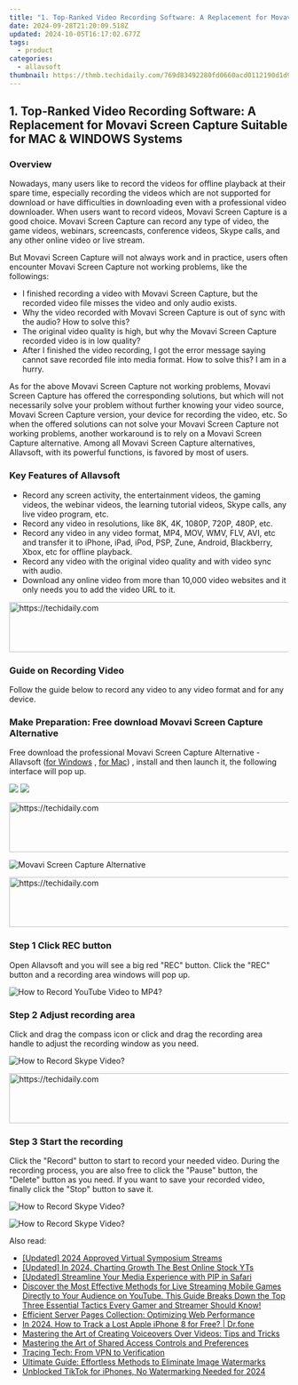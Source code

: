 ```yaml
---
title: "1. Top-Ranked Video Recording Software: A Replacement for Movavi Screen Capture Suitable for MAC & WINDOWS Systems"
date: 2024-09-28T21:20:09.518Z
updated: 2024-10-05T16:17:02.677Z
tags:
  - product
categories:
  - allavsoft
thumbnail: https://thmb.techidaily.com/769d83492280fd0660acd0112190d1d990d0e4305860168c39e79719f29b2ea7.jpg
---
```


## 1. Top-Ranked Video Recording Software: A Replacement for Movavi Screen Capture Suitable for MAC & WINDOWS Systems

### Overview

Nowadays, many users like to record the videos for offline playback at their spare time, especially recording the videos which are not supported for download or have difficulties in downloading even with a professional video downloader. When users want to record videos, Movavi Screen Capture is a good choice. Movavi Screen Capture can record any type of video, the game videos, webinars, screencasts, conference videos, Skype calls, and any other online video or live stream.

But Movavi Screen Capture will not always work and in practice, users often encounter Movavi Screen Capture not working problems, like the followings:

* I finished recording a video with Movavi Screen Capture, but the recorded video file misses the video and only audio exists.
* Why the video recorded with Movavi Screen Capture is out of sync with the audio? How to solve this?
* The original video quality is high, but why the Movavi Screen Capture recorded video is in low quality?
* After I finished the video recording, I got the error message saying cannot save recorded file into media format. How to solve this? I am in a hurry.

As for the above Movavi Screen Capture not working problems, Movavi Screen Capture has offered the corresponding solutions, but which will not necessarily solve your problem without further knowing your video source, Movavi Screen Capture version, your device for recording the video, etc. So when the offered solutions can not solve your Movavi Screen Capture not working problems, another workaround is to rely on a Movavi Screen Capture alternative. Among all Movavi Screen Capture alternatives, Allavsoft, with its powerful functions, is favored by most of users.

### Key Features of Allavsoft

* Record any screen activity, the entertainment videos, the gaming videos, the webinar videos, the learning tutorial videos, Skype calls, any live video program, etc.
* Record any video in resolutions, like 8K, 4K, 1080P, 720P, 480P, etc.
* Record any video in any video format, MP4, MOV, WMV, FLV, AVI, etc and transfer it to iPhone, iPad, iPod, PSP, Zune, Android, Blackberry, Xbox, etc for offline playback.
* Record any video with the original video quality and with video sync with audio.
* Download any online video from more than 10,000 video websites and it only needs you to add the video URL to it.

<!-- affiliate ads begin -->
<a href="https://ursime.pxf.io/c/5597632/2136548/16384" target="_top" id="2136548">
  <img src="//a.impactradius-go.com/display-ad/16384-2136548" border="0" alt="https://techidaily.com" width="728" height="90"/>
</a>
<img height="0" width="0" src="https://ursime.pxf.io/i/5597632/2136548/16384" style="position:absolute;visibility:hidden;" border="0" />
<!-- affiliate ads end -->

### Guide on Recording Video

Follow the guide below to record any video to any video format and for any device.

### Make Preparation: Free download Movavi Screen Capture Alternative

Free download the professional Movavi Screen Capture Alternative - Allavsoft ([for Windows](https://tools.techidaily.com/allavsoft/products/) , [for Mac](https://tools.techidaily.com/allavsoft/products/)) , install and then launch it, the following interface will pop up.

[![](https://www.allavsoft.com/how-to/../images/how-to/free-download-win.jpg)](https://tools.techidaily.com/allavsoft/products/) [![](https://www.allavsoft.com/how-to/../images/how-to/free-download-mac.jpg)](https://tools.techidaily.com/allavsoft/products/)

<!-- affiliate ads begin -->
<a href="https://appsumo.8odi.net/c/5597632/2049378/7443" target="_top" id="2049378">
  <img src="//a.impactradius-go.com/display-ad/7443-2049378" border="0" alt="https://techidaily.com" width="728" height="90"/>
</a>
<img height="0" width="0" src="https://appsumo.8odi.net/i/5597632/2049378/7443" style="position:absolute;visibility:hidden;" border="0" />
<!-- affiliate ads end -->

![Movavi Screen Capture Alternative](https://www.allavsoft.com/how-to/../images/allavsoft/screen-shot-600.jpg)

<!-- affiliate ads begin -->
<a href="https://aligracehair.sjv.io/c/5597632/2115951/19272" target="_top" id="2115951">
  <img src="//a.impactradius-go.com/display-ad/19272-2115951" border="0" alt="https://techidaily.com" width="728" height="90"/>
</a>
<img height="0" width="0" src="https://aligracehair.sjv.io/i/5597632/2115951/19272" style="position:absolute;visibility:hidden;" border="0" />
<!-- affiliate ads end -->

### Step 1 Click REC button

Open Allavsoft and you will see a big red "REC" button. Click the "REC" button and a recording area windows will pop up.

![How to Record YouTube Video to MP4?](https://www.allavsoft.com/how-to/../images/how-to/record-skype-video-calls/click-rec-to-record-videos.jpg)

### Step 2 Adjust recording area

Click and drag the compass icon or click and drag the recording area handle to adjust the recording window as you need.

![How to Record Skype Video?](https://www.allavsoft.com/how-to/../images/how-to/record-skype-video-calls/move-adjust-the-recording-frame.jpg)

<!-- affiliate ads begin -->
<a href="https://ephamedtechinc.pxf.io/c/5597632/2137225/26400" target="_top" id="2137225">
  <img src="//a.impactradius-go.com/display-ad/26400-2137225" border="0" alt="https://techidaily.com" width="728" height="90"/>
</a>
<img height="0" width="0" src="https://ephamedtechinc.pxf.io/i/5597632/2137225/26400" style="position:absolute;visibility:hidden;" border="0" />
<!-- affiliate ads end -->

### Step 3 Start the recording

Click the "Record" button to start to record your needed video. During the recording process, you are also free to click the "Pause" button, the "Delete" button as you need. If you want to save your recorded video, finally click the "Stop" button to save it.

![How to Record Skype Video?](https://www.allavsoft.com/how-to/../images/how-to/record-skype-video-calls/click-REC.jpg)

![How to Record Skype Video?](https://www.allavsoft.com/how-to/../images/how-to/record-skype-video-calls/click-stop-save-to-finish-recording.jpg)

<ins class="adsbygoogle"
     style="display:block"
     data-ad-format="autorelaxed"
     data-ad-client="ca-pub-7571918770474297"
     data-ad-slot="1223367746"></ins>

<ins class="adsbygoogle"
     style="display:block"
     data-ad-client="ca-pub-7571918770474297"
     data-ad-slot="8358498916"
     data-ad-format="auto"
     data-full-width-responsive="true"></ins>

<span class="atpl-alsoreadstyle">Also read:</span>
<div><ul>
<li><a href="https://video-screen-grab.techidaily.com/updated-2024-approved-virtual-symposium-streams/"><u>[Updated] 2024 Approved Virtual Symposium Streams</u></a></li>
<li><a href="https://youtube-sure.techidaily.com/ed-in-2024-charting-growth-the-best-online-stock-yts/"><u>[Updated] In 2024, Charting Growth The Best Online Stock YTs</u></a></li>
<li><a href="https://fox-helps.techidaily.com/updated-streamline-your-media-experience-with-pip-in-safari/"><u>[Updated] Streamline Your Media Experience with PIP in Safari</u></a></li>
<li><a href="https://fox-ssl.techidaily.com/discover-the-most-effective-methods-for-live-streaming-mobile-games-directly-to-your-audience-on-youtube-this-guide-breaks-down-the-top-three-essential-tact1/"><u>Discover the Most Effective Methods for Live Streaming Mobile Games Directly to Your Audience on YouTube. This Guide Breaks Down the Top Three Essential Tactics Every Gamer and Streamer Should Know!</u></a></li>
<li><a href="https://fox-ssl.techidaily.com/efficient-server-pages-collection-optimizing-web-performance/"><u>Efficient Server Pages Collection: Optimizing Web Performance</u></a></li>
<li><a href="https://ios-location-track.techidaily.com/in-2024-how-to-track-a-lost-apple-iphone-8-for-free-drfone-by-drfone-virtual-ios/"><u>In 2024, How to Track a Lost Apple iPhone 8 for Free? | Dr.fone</u></a></li>
<li><a href="https://fox-ssl.techidaily.com/mastering-the-art-of-creating-voiceovers-over-videos-tips-and-tricks/"><u>Mastering the Art of Creating Voiceovers Over Videos: Tips and Tricks</u></a></li>
<li><a href="https://fox-ssl.techidaily.com/mastering-the-art-of-shared-access-controls-and-preferences/"><u>Mastering the Art of Shared Access Controls and Preferences</u></a></li>
<li><a href="https://facebook.techidaily.com/tracing-tech-from-vpn-to-verification/"><u>Tracing Tech: From VPN to Verification</u></a></li>
<li><a href="https://fox-ssl.techidaily.com/ultimate-guide-effortless-methods-to-eliminate-image-watermarks/"><u>Ultimate Guide: Effortless Methods to Eliminate Image Watermarks</u></a></li>
<li><a href="https://tiktok-video-recordings.techidaily.com/unblocked-tiktok-for-iphones-no-watermarking-needed-for-2024/"><u>Unblocked TikTok for iPhones, No Watermarking Needed for 2024</u></a></li>
</ul></div>

